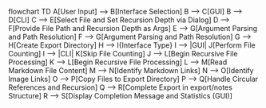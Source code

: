 flowchart TD
    A[User Input] --> B[Interface Selection]
    B --> C[GUI]
    B --> D[CLI]
    C --> E[Select File and Set Recursion Depth via Dialog]
    D --> F[Provide File Path and Recursion Depth as Args]
    E --> G[Argument Parsing and Path Resolution]
    F --> G[Argument Parsing and Path Resolution]
    G --> H[Create Export Directory]
    H --> I{Interface Type}
    I --> |GUI| J[Perform File Counting]
    I --> |CLI| K[Skip File Counting]
    J --> L[Begin Recursive File Processing]
    K --> L[Begin Recursive File Processing]
    L --> M[Read Markdown File Content]
    M --> N[Identify Markdown Links]
    N --> O[Identify Image Links]
    O --> P[Copy Files to Export Directory]
    P --> Q[Handle Circular References and Recursion]
    Q --> R[Complete Export in export/notes Structure]
    R --> S[Display Completion Message and Statistics (GUI)]